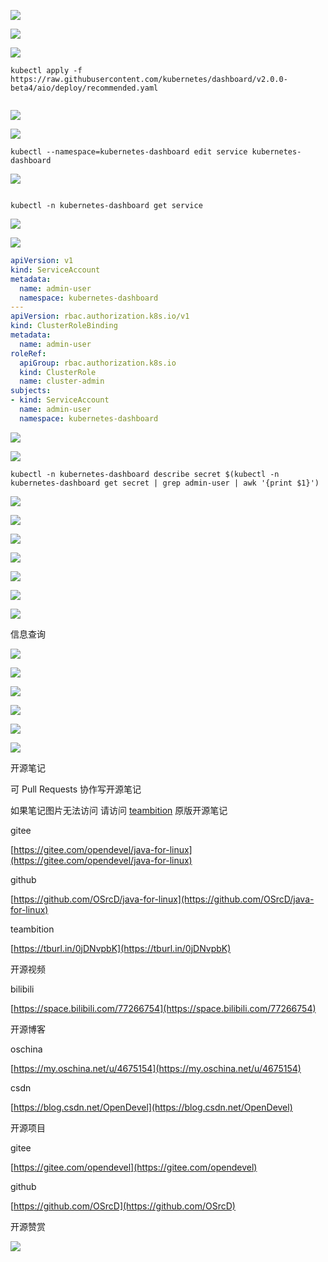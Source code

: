 

![](https://tcs.teambition.net/storage/3122d4e47a72006bf296009463eaa21105e6?Signature=eyJhbGciOiJIUzI1NiIsInR5cCI6IkpXVCJ9.eyJBcHBJRCI6IjU5Mzc3MGZmODM5NjMyMDAyZTAzNThmMSIsIl9hcHBJZCI6IjU5Mzc3MGZmODM5NjMyMDAyZTAzNThmMSIsIl9vcmdhbml6YXRpb25JZCI6IjVmNTQ2ZDkyODI1NWU3ZjU1MzkxZmUwOSIsImV4cCI6MTYxMzY2MTA0MCwiaWF0IjoxNjEzMDU2MjQwLCJyZXNvdXJjZSI6Ii9zdG9yYWdlLzMxMjJkNGU0N2E3MjAwNmJmMjk2MDA5NDYzZWFhMjExMDVlNiJ9.yXceuSp2YfGYzM93MBtuto4SgY2DD-h0pSBsUais9Ts&download=%E6%9C%AA%E6%A0%87%E9%A2%98-1.png "")



![](https://tcs.teambition.net/storage/3122264bf0c51252b9049fd6fc906ce3a7a5?Signature=eyJhbGciOiJIUzI1NiIsInR5cCI6IkpXVCJ9.eyJBcHBJRCI6IjU5Mzc3MGZmODM5NjMyMDAyZTAzNThmMSIsIl9hcHBJZCI6IjU5Mzc3MGZmODM5NjMyMDAyZTAzNThmMSIsIl9vcmdhbml6YXRpb25JZCI6IjVmNTQ2ZDkyODI1NWU3ZjU1MzkxZmUwOSIsImV4cCI6MTYxMzY2MTA0NywiaWF0IjoxNjEzMDU2MjQ3LCJyZXNvdXJjZSI6Ii9zdG9yYWdlLzMxMjIyNjRiZjBjNTEyNTJiOTA0OWZkNmZjOTA2Y2UzYTdhNSJ9.CjKpVf9jtu3jpNN7x-k5EKjl1Rst7REuaBX7_PNDT6E&download=%E6%9C%AA%E6%A0%87%E9%A2%98-2.png "")

![](https://tcs.teambition.net/storage/31227db88470bd9b4eb9184e6993de6f3146?Signature=eyJhbGciOiJIUzI1NiIsInR5cCI6IkpXVCJ9.eyJBcHBJRCI6IjU5Mzc3MGZmODM5NjMyMDAyZTAzNThmMSIsIl9hcHBJZCI6IjU5Mzc3MGZmODM5NjMyMDAyZTAzNThmMSIsIl9vcmdhbml6YXRpb25JZCI6IjVmNTQ2ZDkyODI1NWU3ZjU1MzkxZmUwOSIsImV4cCI6MTYxMzY2MTQ0MywiaWF0IjoxNjEzMDU2NjQzLCJyZXNvdXJjZSI6Ii9zdG9yYWdlLzMxMjI3ZGI4ODQ3MGJkOWI0ZWI5MTg0ZTY5OTNkZTZmMzE0NiJ9.tLiuxA_fQzzCthaoFP2FpLV7017s3ks7ptyVVUUTeRg&download=image.png "")

```text
kubectl apply -f https://raw.githubusercontent.com/kubernetes/dashboard/v2.0.0-beta4/aio/deploy/recommended.yaml


```

![](https://tcs.teambition.net/storage/3122fdfcdb21af2281bb6efb74c9435c6c0e?Signature=eyJhbGciOiJIUzI1NiIsInR5cCI6IkpXVCJ9.eyJBcHBJRCI6IjU5Mzc3MGZmODM5NjMyMDAyZTAzNThmMSIsIl9hcHBJZCI6IjU5Mzc3MGZmODM5NjMyMDAyZTAzNThmMSIsIl9vcmdhbml6YXRpb25JZCI6IjVmNTQ2ZDkyODI1NWU3ZjU1MzkxZmUwOSIsImV4cCI6MTYxMzY2MTcyOSwiaWF0IjoxNjEzMDU2OTI5LCJyZXNvdXJjZSI6Ii9zdG9yYWdlLzMxMjJmZGZjZGIyMWFmMjI4MWJiNmVmYjc0Yzk0MzVjNmMwZSJ9.rIP9vevGWgwpd8Vb8UKDpHS3J5JDfeo8uYTOz4vcGHo&download=image.png "")

![](https://tcs.teambition.net/storage/312230f194af799651fc146beb358d4fd4ad?Signature=eyJhbGciOiJIUzI1NiIsInR5cCI6IkpXVCJ9.eyJBcHBJRCI6IjU5Mzc3MGZmODM5NjMyMDAyZTAzNThmMSIsIl9hcHBJZCI6IjU5Mzc3MGZmODM5NjMyMDAyZTAzNThmMSIsIl9vcmdhbml6YXRpb25JZCI6IjVmNTQ2ZDkyODI1NWU3ZjU1MzkxZmUwOSIsImV4cCI6MTYxMzY2MTY5NiwiaWF0IjoxNjEzMDU2ODk2LCJyZXNvdXJjZSI6Ii9zdG9yYWdlLzMxMjIzMGYxOTRhZjc5OTY1MWZjMTQ2YmViMzU4ZDRmZDRhZCJ9.y1ZK1r0PkfKDR21x123ZdYULAgh_-Q_LuKoLzbXLeCM&download=image.png "")

```text
kubectl --namespace=kubernetes-dashboard edit service kubernetes-dashboard

```

![](https://tcs.teambition.net/storage/3122b22983840c4c253f1c0d0e68000e031a?Signature=eyJhbGciOiJIUzI1NiIsInR5cCI6IkpXVCJ9.eyJBcHBJRCI6IjU5Mzc3MGZmODM5NjMyMDAyZTAzNThmMSIsIl9hcHBJZCI6IjU5Mzc3MGZmODM5NjMyMDAyZTAzNThmMSIsIl9vcmdhbml6YXRpb25JZCI6IjVmNTQ2ZDkyODI1NWU3ZjU1MzkxZmUwOSIsImV4cCI6MTYxMzY2MTc4MSwiaWF0IjoxNjEzMDU2OTgxLCJyZXNvdXJjZSI6Ii9zdG9yYWdlLzMxMjJiMjI5ODM4NDBjNGMyNTNmMWMwZDBlNjgwMDBlMDMxYSJ9.--750LhQupc5jyfvNlFvjt4S2MKjGlu0UU1_-QW5L0g&download=image.png "")

```text

kubectl -n kubernetes-dashboard get service

```

![](https://tcs.teambition.net/storage/3122994436e838315ee14d4140a15164e081?Signature=eyJhbGciOiJIUzI1NiIsInR5cCI6IkpXVCJ9.eyJBcHBJRCI6IjU5Mzc3MGZmODM5NjMyMDAyZTAzNThmMSIsIl9hcHBJZCI6IjU5Mzc3MGZmODM5NjMyMDAyZTAzNThmMSIsIl9vcmdhbml6YXRpb25JZCI6IjVmNTQ2ZDkyODI1NWU3ZjU1MzkxZmUwOSIsImV4cCI6MTYxMzY2MTk4NywiaWF0IjoxNjEzMDU3MTg3LCJyZXNvdXJjZSI6Ii9zdG9yYWdlLzMxMjI5OTQ0MzZlODM4MzE1ZWUxNGQ0MTQwYTE1MTY0ZTA4MSJ9.YRtL9f9OEi_j-xH7ZawVblOjwerO8nvccbfPtYeUWxk&download=image.png "")

![](https://tcs.teambition.net/storage/3122b08d950d62ccd30a1d5386d4a79dac3d?Signature=eyJhbGciOiJIUzI1NiIsInR5cCI6IkpXVCJ9.eyJBcHBJRCI6IjU5Mzc3MGZmODM5NjMyMDAyZTAzNThmMSIsIl9hcHBJZCI6IjU5Mzc3MGZmODM5NjMyMDAyZTAzNThmMSIsIl9vcmdhbml6YXRpb25JZCI6IjVmNTQ2ZDkyODI1NWU3ZjU1MzkxZmUwOSIsImV4cCI6MTYxMzY2MjQyNiwiaWF0IjoxNjEzMDU3NjI2LCJyZXNvdXJjZSI6Ii9zdG9yYWdlLzMxMjJiMDhkOTUwZDYyY2NkMzBhMWQ1Mzg2ZDRhNzlkYWMzZCJ9.2qzNifhDfAJ99N8ZvhSioliOAz9vhgj9LMTPblYfLTA&download=image.png "")

```yaml
apiVersion: v1 
kind: ServiceAccount
metadata:
  name: admin-user
  namespace: kubernetes-dashboard
---
apiVersion: rbac.authorization.k8s.io/v1
kind: ClusterRoleBinding
metadata:
  name: admin-user
roleRef:
  apiGroup: rbac.authorization.k8s.io
  kind: ClusterRole
  name: cluster-admin
subjects:
- kind: ServiceAccount
  name: admin-user
  namespace: kubernetes-dashboard

```

![](https://tcs.teambition.net/storage/31227de6c2d1987697d0a578c7b9da48f453?Signature=eyJhbGciOiJIUzI1NiIsInR5cCI6IkpXVCJ9.eyJBcHBJRCI6IjU5Mzc3MGZmODM5NjMyMDAyZTAzNThmMSIsIl9hcHBJZCI6IjU5Mzc3MGZmODM5NjMyMDAyZTAzNThmMSIsIl9vcmdhbml6YXRpb25JZCI6IjVmNTQ2ZDkyODI1NWU3ZjU1MzkxZmUwOSIsImV4cCI6MTYxMzY2MjQ2MywiaWF0IjoxNjEzMDU3NjYzLCJyZXNvdXJjZSI6Ii9zdG9yYWdlLzMxMjI3ZGU2YzJkMTk4NzY5N2QwYTU3OGM3YjlkYTQ4ZjQ1MyJ9.4uVuD9CI4TMZWobIRx_i-g_fCwPkLgygVrxokHdFvek&download=image.png "")

![](https://tcs.teambition.net/storage/31226aecc28483b641f7937add5ba0873fc0?Signature=eyJhbGciOiJIUzI1NiIsInR5cCI6IkpXVCJ9.eyJBcHBJRCI6IjU5Mzc3MGZmODM5NjMyMDAyZTAzNThmMSIsIl9hcHBJZCI6IjU5Mzc3MGZmODM5NjMyMDAyZTAzNThmMSIsIl9vcmdhbml6YXRpb25JZCI6IjVmNTQ2ZDkyODI1NWU3ZjU1MzkxZmUwOSIsImV4cCI6MTYxMzY2MjU4MiwiaWF0IjoxNjEzMDU3NzgyLCJyZXNvdXJjZSI6Ii9zdG9yYWdlLzMxMjI2YWVjYzI4NDgzYjY0MWY3OTM3YWRkNWJhMDg3M2ZjMCJ9.iU1VlQhWGMZuBG905Da-QHsmgJKSwCpuryg5sc3pty8&download=image.png "")

```text
kubectl -n kubernetes-dashboard describe secret $(kubectl -n kubernetes-dashboard get secret | grep admin-user | awk '{print $1}')

```

![](https://tcs.teambition.net/storage/312237d4c3897584c93dcb1f9db5bd2e3b10?Signature=eyJhbGciOiJIUzI1NiIsInR5cCI6IkpXVCJ9.eyJBcHBJRCI6IjU5Mzc3MGZmODM5NjMyMDAyZTAzNThmMSIsIl9hcHBJZCI6IjU5Mzc3MGZmODM5NjMyMDAyZTAzNThmMSIsIl9vcmdhbml6YXRpb25JZCI6IjVmNTQ2ZDkyODI1NWU3ZjU1MzkxZmUwOSIsImV4cCI6MTYxMzY2MjYzMCwiaWF0IjoxNjEzMDU3ODMwLCJyZXNvdXJjZSI6Ii9zdG9yYWdlLzMxMjIzN2Q0YzM4OTc1ODRjOTNkY2IxZjlkYjViZDJlM2IxMCJ9.nuiI5e7mTLNhHrfea8onETFS_XTa9y2vScC_Hw1EV-4&download=image.png "")

![](https://tcs.teambition.net/storage/31223cc13050f6683b1c47d4b18852f3de32?Signature=eyJhbGciOiJIUzI1NiIsInR5cCI6IkpXVCJ9.eyJBcHBJRCI6IjU5Mzc3MGZmODM5NjMyMDAyZTAzNThmMSIsIl9hcHBJZCI6IjU5Mzc3MGZmODM5NjMyMDAyZTAzNThmMSIsIl9vcmdhbml6YXRpb25JZCI6IjVmNTQ2ZDkyODI1NWU3ZjU1MzkxZmUwOSIsImV4cCI6MTYxMzY2MjY1NSwiaWF0IjoxNjEzMDU3ODU1LCJyZXNvdXJjZSI6Ii9zdG9yYWdlLzMxMjIzY2MxMzA1MGY2NjgzYjFjNDdkNGIxODg1MmYzZGUzMiJ9.gJ09nhrttJfgci4K1AG6TXCwUXcLQq6vADkReC84csw&download=image.png "")

![](https://tcs.teambition.net/storage/31227727037d42115f8a5a06fa9dc7139a64?Signature=eyJhbGciOiJIUzI1NiIsInR5cCI6IkpXVCJ9.eyJBcHBJRCI6IjU5Mzc3MGZmODM5NjMyMDAyZTAzNThmMSIsIl9hcHBJZCI6IjU5Mzc3MGZmODM5NjMyMDAyZTAzNThmMSIsIl9vcmdhbml6YXRpb25JZCI6IjVmNTQ2ZDkyODI1NWU3ZjU1MzkxZmUwOSIsImV4cCI6MTYxMzY2MjY2OCwiaWF0IjoxNjEzMDU3ODY4LCJyZXNvdXJjZSI6Ii9zdG9yYWdlLzMxMjI3NzI3MDM3ZDQyMTE1ZjhhNWEwNmZhOWRjNzEzOWE2NCJ9.zJ17k3d3P_BEDO9mbievAg1EEJtxBSKr7JJAn9dQLcc&download=image.png "")

![](https://tcs.teambition.net/storage/312292630705a1b8a9ec8a6a3fdb70a47a63?Signature=eyJhbGciOiJIUzI1NiIsInR5cCI6IkpXVCJ9.eyJBcHBJRCI6IjU5Mzc3MGZmODM5NjMyMDAyZTAzNThmMSIsIl9hcHBJZCI6IjU5Mzc3MGZmODM5NjMyMDAyZTAzNThmMSIsIl9vcmdhbml6YXRpb25JZCI6IjVmNTQ2ZDkyODI1NWU3ZjU1MzkxZmUwOSIsImV4cCI6MTYxMzY2MjczMywiaWF0IjoxNjEzMDU3OTMzLCJyZXNvdXJjZSI6Ii9zdG9yYWdlLzMxMjI5MjYzMDcwNWExYjhhOWVjOGE2YTNmZGI3MGE0N2E2MyJ9.VynCw64jVYqMcHIqhsr_d8V5ZmjpsBHkpK2qMOZNqPE&download=image.png "")

![](https://tcs.teambition.net/storage/3122a3dfde3d1d5ce4519e788966df0839a6?Signature=eyJhbGciOiJIUzI1NiIsInR5cCI6IkpXVCJ9.eyJBcHBJRCI6IjU5Mzc3MGZmODM5NjMyMDAyZTAzNThmMSIsIl9hcHBJZCI6IjU5Mzc3MGZmODM5NjMyMDAyZTAzNThmMSIsIl9vcmdhbml6YXRpb25JZCI6IjVmNTQ2ZDkyODI1NWU3ZjU1MzkxZmUwOSIsImV4cCI6MTYxMzY2Mjg1MywiaWF0IjoxNjEzMDU4MDUzLCJyZXNvdXJjZSI6Ii9zdG9yYWdlLzMxMjJhM2RmZGUzZDFkNWNlNDUxOWU3ODg5NjZkZjA4MzlhNiJ9.dhhUHvn36dOQKv57pW0mM1GSCuSAhtXM7VM6Z1w3mJY&download=image.png "")

![](https://tcs.teambition.net/storage/3122cfb6b3a136103d04efb56cf8a0090b75?Signature=eyJhbGciOiJIUzI1NiIsInR5cCI6IkpXVCJ9.eyJBcHBJRCI6IjU5Mzc3MGZmODM5NjMyMDAyZTAzNThmMSIsIl9hcHBJZCI6IjU5Mzc3MGZmODM5NjMyMDAyZTAzNThmMSIsIl9vcmdhbml6YXRpb25JZCI6IjVmNTQ2ZDkyODI1NWU3ZjU1MzkxZmUwOSIsImV4cCI6MTYxMzY2Mjg2MCwiaWF0IjoxNjEzMDU4MDYwLCJyZXNvdXJjZSI6Ii9zdG9yYWdlLzMxMjJjZmI2YjNhMTM2MTAzZDA0ZWZiNTZjZjhhMDA5MGI3NSJ9.nN1xlpx5zstMYCeJsM2DTvi5KooFJw-FdkbQbKJbOmk&download=image.png "")

![](https://tcs.teambition.net/storage/312252782817f5d90f9189d51653a74b3ac1?Signature=eyJhbGciOiJIUzI1NiIsInR5cCI6IkpXVCJ9.eyJBcHBJRCI6IjU5Mzc3MGZmODM5NjMyMDAyZTAzNThmMSIsIl9hcHBJZCI6IjU5Mzc3MGZmODM5NjMyMDAyZTAzNThmMSIsIl9vcmdhbml6YXRpb25JZCI6IjVmNTQ2ZDkyODI1NWU3ZjU1MzkxZmUwOSIsImV4cCI6MTYxMzY2Mjg3OCwiaWF0IjoxNjEzMDU4MDc4LCJyZXNvdXJjZSI6Ii9zdG9yYWdlLzMxMjI1Mjc4MjgxN2Y1ZDkwZjkxODlkNTE2NTNhNzRiM2FjMSJ9.UkX8xvgQGwzIS76GRM_EPHPtd8Spg7Ikktj0SVJ_Vpw&download=image.png "")

信息查询

![](https://tcs.teambition.net/storage/312272410f83876d1df1ef862db99fee7501?Signature=eyJhbGciOiJIUzI1NiIsInR5cCI6IkpXVCJ9.eyJBcHBJRCI6IjU5Mzc3MGZmODM5NjMyMDAyZTAzNThmMSIsIl9hcHBJZCI6IjU5Mzc3MGZmODM5NjMyMDAyZTAzNThmMSIsIl9vcmdhbml6YXRpb25JZCI6IjVmNTQ2ZDkyODI1NWU3ZjU1MzkxZmUwOSIsImV4cCI6MTYxMzY2Mjg5NCwiaWF0IjoxNjEzMDU4MDk0LCJyZXNvdXJjZSI6Ii9zdG9yYWdlLzMxMjI3MjQxMGY4Mzg3NmQxZGYxZWY4NjJkYjk5ZmVlNzUwMSJ9.R7Yp6XGZZodcFUnxS8fPG1afCh0IP7H_r95qTfx0J1U&download=image.png "")

![](https://tcs.teambition.net/storage/31229bb17f1cc7bedec04e97fa3895af765c?Signature=eyJhbGciOiJIUzI1NiIsInR5cCI6IkpXVCJ9.eyJBcHBJRCI6IjU5Mzc3MGZmODM5NjMyMDAyZTAzNThmMSIsIl9hcHBJZCI6IjU5Mzc3MGZmODM5NjMyMDAyZTAzNThmMSIsIl9vcmdhbml6YXRpb25JZCI6IjVmNTQ2ZDkyODI1NWU3ZjU1MzkxZmUwOSIsImV4cCI6MTYxMzY2MzA3MiwiaWF0IjoxNjEzMDU4MjcyLCJyZXNvdXJjZSI6Ii9zdG9yYWdlLzMxMjI5YmIxN2YxY2M3YmVkZWMwNGU5N2ZhMzg5NWFmNzY1YyJ9.bFBZBxrPjm3dtalJJoOgP-RglzBWdN8W3hYobf_xW_U&download=image.png "")

![](https://tcs.teambition.net/storage/3122e4702033c7329eb185bdc1a334e8b45d?Signature=eyJhbGciOiJIUzI1NiIsInR5cCI6IkpXVCJ9.eyJBcHBJRCI6IjU5Mzc3MGZmODM5NjMyMDAyZTAzNThmMSIsIl9hcHBJZCI6IjU5Mzc3MGZmODM5NjMyMDAyZTAzNThmMSIsIl9vcmdhbml6YXRpb25JZCI6IjVmNTQ2ZDkyODI1NWU3ZjU1MzkxZmUwOSIsImV4cCI6MTYxMzY2MzA4OCwiaWF0IjoxNjEzMDU4Mjg4LCJyZXNvdXJjZSI6Ii9zdG9yYWdlLzMxMjJlNDcwMjAzM2M3MzI5ZWIxODViZGMxYTMzNGU4YjQ1ZCJ9.gt6f-X5xJ0gsyCkkWT5Ulbxp0yZFAAU1kxvlfwdFrfo&download=image.png "")

![](https://tcs.teambition.net/storage/31223262917d6bd52ad35cfd2ad2c2d49a54?Signature=eyJhbGciOiJIUzI1NiIsInR5cCI6IkpXVCJ9.eyJBcHBJRCI6IjU5Mzc3MGZmODM5NjMyMDAyZTAzNThmMSIsIl9hcHBJZCI6IjU5Mzc3MGZmODM5NjMyMDAyZTAzNThmMSIsIl9vcmdhbml6YXRpb25JZCI6IjVmNTQ2ZDkyODI1NWU3ZjU1MzkxZmUwOSIsImV4cCI6MTYxMzY2MzEwMiwiaWF0IjoxNjEzMDU4MzAyLCJyZXNvdXJjZSI6Ii9zdG9yYWdlLzMxMjIzMjYyOTE3ZDZiZDUyYWQzNWNmZDJhZDJjMmQ0OWE1NCJ9.UURgsPhdBAVlefa7XEfH5UFnvO0tEM3eSkZ6pexgztc&download=image.png "")

![](https://tcs.teambition.net/storage/312205c50847373927039648145c1c5cb609?Signature=eyJhbGciOiJIUzI1NiIsInR5cCI6IkpXVCJ9.eyJBcHBJRCI6IjU5Mzc3MGZmODM5NjMyMDAyZTAzNThmMSIsIl9hcHBJZCI6IjU5Mzc3MGZmODM5NjMyMDAyZTAzNThmMSIsIl9vcmdhbml6YXRpb25JZCI6IjVmNTQ2ZDkyODI1NWU3ZjU1MzkxZmUwOSIsImV4cCI6MTYxMzY2MzAyNCwiaWF0IjoxNjEzMDU4MjI0LCJyZXNvdXJjZSI6Ii9zdG9yYWdlLzMxMjIwNWM1MDg0NzM3MzkyNzAzOTY0ODE0NWMxYzVjYjYwOSJ9.CahGHomzU2_yRCgvEvQgBHPcjc9WJv4mFPZiUhTbjlA&download=image.png "")

![](https://tcs.teambition.net/storage/312207d9a44c31a33fbde139c48d1cbbf139?Signature=eyJhbGciOiJIUzI1NiIsInR5cCI6IkpXVCJ9.eyJBcHBJRCI6IjU5Mzc3MGZmODM5NjMyMDAyZTAzNThmMSIsIl9hcHBJZCI6IjU5Mzc3MGZmODM5NjMyMDAyZTAzNThmMSIsIl9vcmdhbml6YXRpb25JZCI6IjVmNTQ2ZDkyODI1NWU3ZjU1MzkxZmUwOSIsImV4cCI6MTYxMzY2MzAyOCwiaWF0IjoxNjEzMDU4MjI4LCJyZXNvdXJjZSI6Ii9zdG9yYWdlLzMxMjIwN2Q5YTQ0YzMxYTMzZmJkZTEzOWM0OGQxY2JiZjEzOSJ9.V3CmBOPgJL7wF19BSXTKPEODV2Mc0PpsWPUsPDvB8ks&download=image.png "")



开源笔记

可 Pull Requests 协作写开源笔记

如果笔记图片无法访问 请访问 [teambition](https://tburl.in/0jDNvpbK) 原版开源笔记

gitee

[https://gitee.com/opendevel/java-for-linux](https://gitee.com/opendevel/java-for-linux)

github

[https://github.com/OSrcD/java-for-linux](https://github.com/OSrcD/java-for-linux)

teambition

[https://tburl.in/0jDNvpbK](https://tburl.in/0jDNvpbK)

开源视频

bilibili

[https://space.bilibili.com/77266754](https://space.bilibili.com/77266754)

开源博客

oschina

[https://my.oschina.net/u/4675154](https://my.oschina.net/u/4675154)

csdn

[https://blog.csdn.net/OpenDevel](https://blog.csdn.net/OpenDevel)

开源项目

gitee

[https://gitee.com/opendevel](https://gitee.com/opendevel)

github

[https://github.com/OSrcD](https://github.com/OSrcD)

开源赞赏

![](https://tcs.teambition.net/storage/3121aed56e96d914e1046f3b498b493ce232?Signature=eyJhbGciOiJIUzI1NiIsInR5cCI6IkpXVCJ9.eyJBcHBJRCI6IjU5Mzc3MGZmODM5NjMyMDAyZTAzNThmMSIsIl9hcHBJZCI6IjU5Mzc3MGZmODM5NjMyMDAyZTAzNThmMSIsIl9vcmdhbml6YXRpb25JZCI6IiIsImV4cCI6MTYxMzY1OTc4NCwiaWF0IjoxNjEzMDU0OTg0LCJyZXNvdXJjZSI6Ii9zdG9yYWdlLzMxMjFhZWQ1NmU5NmQ5MTRlMTA0NmYzYjQ5OGI0OTNjZTIzMiJ9.sNQpFBHUXhC9VgKxt1fKIc_m0AgjsVy6o3iXaxKtTi8&download=image.png "")


